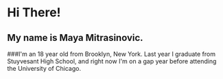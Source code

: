 # Hi There!
## My name is Maya Mitrasinovic. 

###I'm an 18 year old from Brooklyn, New York. Last year I graduate from Stuyvesant High School, and right now I'm on a gap year before attending the University of Chicago. 